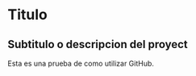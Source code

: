 Titulo
======

Subtitulo o descripcion del proyect
-----------------------------------

Esta es una prueba de como utilizar GitHub.
